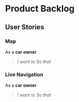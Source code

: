 # Product Backlog

## User Stories

### Map
As a **car owner**
> *I want to*
> *So that* 

### Live Navigation
As a **car owner**
> *I want to*
> *So that* 
